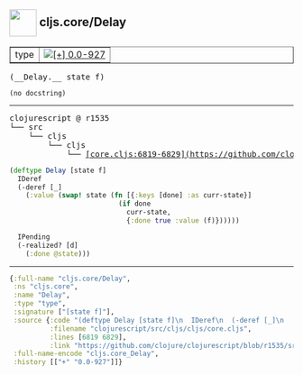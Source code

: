 ## <img width="48px" valign="middle" src="http://i.imgur.com/Hi20huC.png"> cljs.core/Delay

 <table border="1">
<tr>
<td>type</td>
<td><a href="https://github.com/cljsinfo/api-refs/tree/0.0-927"><img valign="middle" alt="[+] 0.0-927" src="https://img.shields.io/badge/+-0.0--927-lightgrey.svg"></a> </td>
</tr>
</table>

 <samp>
(__Delay.__ state f)<br>
</samp>

```
(no docstring)
```

---

 <pre>
clojurescript @ r1535
└── src
    └── cljs
        └── cljs
            └── <ins>[core.cljs:6819-6829](https://github.com/clojure/clojurescript/blob/r1535/src/cljs/cljs/core.cljs#L6819-L6829)</ins>
</pre>

```clj
(deftype Delay [state f]
  IDeref
  (-deref [_]
    (:value (swap! state (fn [{:keys [done] :as curr-state}]
                           (if done
                             curr-state,
                             {:done true :value (f)})))))

  IPending
  (-realized? [d]
    (:done @state)))
```


---

```clj
{:full-name "cljs.core/Delay",
 :ns "cljs.core",
 :name "Delay",
 :type "type",
 :signature ["[state f]"],
 :source {:code "(deftype Delay [state f]\n  IDeref\n  (-deref [_]\n    (:value (swap! state (fn [{:keys [done] :as curr-state}]\n                           (if done\n                             curr-state,\n                             {:done true :value (f)})))))\n\n  IPending\n  (-realized? [d]\n    (:done @state)))",
          :filename "clojurescript/src/cljs/cljs/core.cljs",
          :lines [6819 6829],
          :link "https://github.com/clojure/clojurescript/blob/r1535/src/cljs/cljs/core.cljs#L6819-L6829"},
 :full-name-encode "cljs.core_Delay",
 :history [["+" "0.0-927"]]}

```
